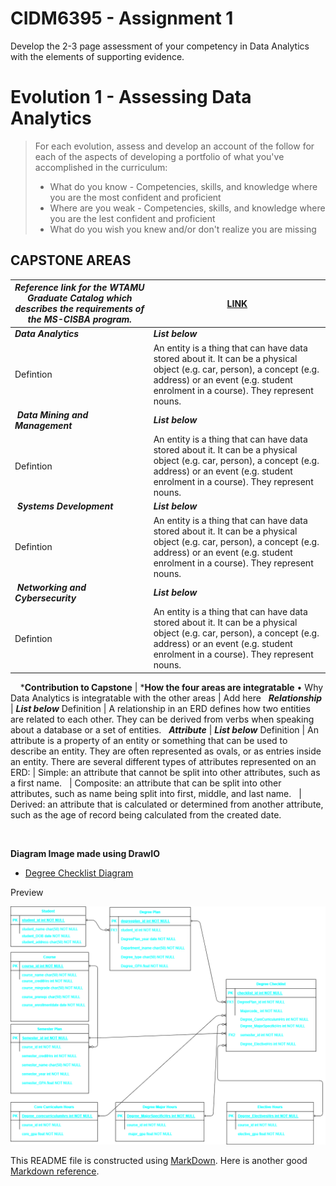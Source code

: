 # CIDM6395 - Assignment 1
Develop the 2-3 page assessment of your competency in Data Analytics with the elements of supporting evidence.  

# Evolution 1 - Assessing Data Analytics

>For each evolution, assess and develop an account of the follow for each of the aspects of developing a portfolio of what you've accomplished in the curriculum:
>    - What do you know - Competencies, skills, and knowledge where you are the most confident and proficient
>    - Where are you weak - Competencies, skills, and knowledge where you are the lest confident and proficient
>    - What do you wish you knew and/or don't realize you are missing


## CAPSTONE AREAS
*Reference link for the WTAMU Graduate Catalog which describes the requirements of the MS-CISBA program.*        | **[LINK](https://catalog.wtamu.edu/preview_program.php?catoid=30&poid=4839&returnto=2643)**
---                             | ---
***Data Analytics***                 | ***List below***
Defintion        | An entity is a thing that can have data stored about it. It can be a physical object (e.g. car, person), a concept (e.g. address) or an event (e.g. student enrolment in a course). They represent nouns.
&nbsp;***Data Mining and Management***                 | ***List below***
Defintion        | An entity is a thing that can have data stored about it. It can be a physical object (e.g. car, person), a concept (e.g. address) or an event (e.g. student enrolment in a course). They represent nouns.
&nbsp;***Systems Development***                 | ***List below***
Defintion        | An entity is a thing that can have data stored about it. It can be a physical object (e.g. car, person), a concept (e.g. address) or an event (e.g. student enrolment in a course). They represent nouns.
&nbsp;***Networking and Cybersecurity***                 | ***List below***
Defintion        | An entity is a thing that can have data stored about it. It can be a physical object (e.g. car, person), a concept (e.g. address) or an event (e.g. student enrolment in a course). They represent nouns.
&nbsp;
&nbsp;
***Contribution to Capstone**                 | ***How the four areas are integratable** 
•	Why Data Analytics is integratable with the other areas       | Add here
&nbsp;
***Relationship***                 | ***List below***
Definition           | A relationship in an ERD defines how two entities are related to each other. They can be derived from verbs when speaking about a database or a set of entities.
&nbsp;
***Attribute***                 | ***List below***
Definition         | An attribute is a property of an entity or something that can be used to describe an entity. They are often represented as ovals, or as entries inside an entity.
There are several different types of attributes represented on an ERD:         | Simple: an attribute that cannot be split into other attributes, such as a first name.
&nbsp;        | Composite: an attribute that can be split into other attributes, such as name being split into first, middle, and last name.
&nbsp;       | Derived: an attribute that is calculated or determined from another attribute, such as the age of record being calculated from the created date.

&nbsp;

**Diagram Image made using DrawIO**
* [Degree Checklist Diagram](https://github.com/m3gan-m/CIDM-6325/blob/e5bd5f1a884cbb889b2867e947d09ad55da1710b/Assignments/degreechecklist/Assignment%202%20Modeling.drawio) 

Preview

![myimage-alt-tag](https://github.com/m3gan-m/CIDM-6325/blob/06135ce2f99b222cf9e59f719f29b857d0d4de1c/Assignments/degreechecklist/Assignment%202%20Modeling.drawio.png)

This README file is constructed using [MarkDown](https://www.markdownguide.org/basic-syntax).  Here is another good [Markdown reference](https://commonmark.org/help/).
